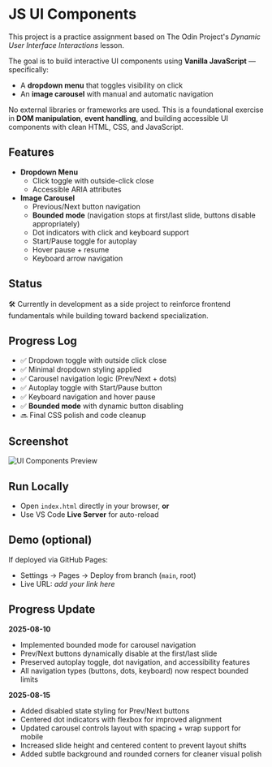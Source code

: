# JS UI Components

This project is a practice assignment based on The Odin Project's *Dynamic User Interface Interactions* lesson.

The goal is to build interactive UI components using **Vanilla JavaScript** — specifically:
- A **dropdown menu** that toggles visibility on click
- An **image carousel** with manual and automatic navigation

No external libraries or frameworks are used. This is a foundational exercise in **DOM manipulation**, **event handling**, and building accessible UI components with clean HTML, CSS, and JavaScript.

## Features

- **Dropdown Menu**
  - Click toggle with outside-click close
  - Accessible ARIA attributes
- **Image Carousel**
  - Previous/Next button navigation
  - **Bounded mode** (navigation stops at first/last slide, buttons disable appropriately)
  - Dot indicators with click and keyboard support
  - Start/Pause toggle for autoplay
  - Hover pause + resume
  - Keyboard arrow navigation

## Status

🛠️ Currently in development as a side project to reinforce frontend fundamentals while building toward backend specialization.

## Progress Log

- ✅ Dropdown toggle with outside click close
- ✅ Minimal dropdown styling applied
- ✅ Carousel navigation logic (Prev/Next + dots)
- ✅ Autoplay toggle with Start/Pause button
- ✅ Keyboard navigation and hover pause
- ✅ **Bounded mode** with dynamic button disabling
- 🔜 Final CSS polish and code cleanup


## Screenshot

![UI Components Preview](screenshot.png)

## Run Locally
- Open `index.html` directly in your browser, **or**
- Use VS Code **Live Server** for auto-reload

## Demo (optional)
If deployed via GitHub Pages:
- Settings → Pages → Deploy from branch (`main`, root)
- Live URL: _add your link here_

## Progress Update

**2025-08-10**  
- Implemented bounded mode for carousel navigation  
- Prev/Next buttons dynamically disable at the first/last slide  
- Preserved autoplay toggle, dot navigation, and accessibility features  
- All navigation types (buttons, dots, keyboard) now respect bounded limits  

**2025-08-15**  
- Added disabled state styling for Prev/Next buttons  
- Centered dot indicators with flexbox for improved alignment  
- Updated carousel controls layout with spacing + wrap support for mobile  
- Increased slide height and centered content to prevent layout shifts  
- Added subtle background and rounded corners for cleaner visual polish  
